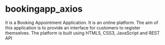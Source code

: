# bookingapp_axios

It is a Booking Appointment Application. It is an online platform. The aim of this application is to provide an interface for customers to register themselves. The platform is built
using HTML5, CSS3, JavaScript and REST API
